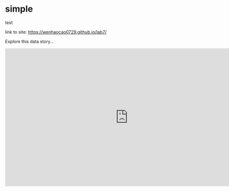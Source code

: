 # simple
test

link to site: https://wenhaocao0729.github.io/lab7/

Explore this data story...

<iframe style="border: 1px solid rgba(0, 0, 0, 0.1);" width="800" height="450" src="https://www.figma.com/embed?embed_host=share&url=https%3A%2F%2Fwww.figma.com%2Fproto%2F5oIdurKU3NaKUemrhJ0KvA%2FNew-Prototype%3Fnode-id%3D1-31%26scaling%3Dmin-zoom%26page-id%3D0%253A1%26starting-point-node-id%3D1%253A31" allowfullscreen></iframe>
